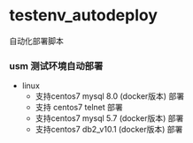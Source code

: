 # testenv_autodeploy

自动化部署脚本



### usm 测试环境自动部署

- linux
  - 支持centos7  mysql 8.0  (docker版本) 部署
  - 支持 centos7  telnet 部署 
  - 支持centos7  mysql 5.7  (docker版本) 部署
  - 支持centos7  db2_v10.1  (docker版本) 部署

